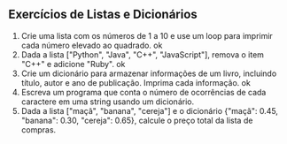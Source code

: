 
## Exercícios de Listas e Dicionários
1. Crie uma lista com os números de 1 a 10 e use um loop para imprimir cada número elevado ao quadrado. ok
2. Dada a lista ["Python", "Java", "C++", "JavaScript"], remova o item "C++" e adicione "Ruby". ok
3. Crie um dicionário para armazenar informações de um livro, incluindo título, autor e ano de publicação. Imprima cada informação. ok
4. Escreva um programa que conta o número de ocorrências de cada caractere em uma string usando um dicionário.
5. Dada a lista ["maçã", "banana", "cereja"] e o dicionário {"maçã": 0.45, "banana": 0.30, "cereja": 0.65}, calcule o preço total da lista de compras.